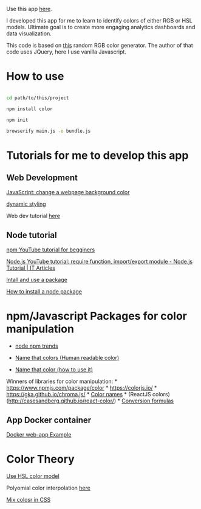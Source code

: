 Use this app [here](https://mathphysmx.github.io/color-models/).

I developed this app for me to learn to identify colors of either RGB or HSL models. Ultimate goal is to create more engaging analytics dashboards and data visualization.

This code is based on [this](https://codepen.io/polly_nomial/pen/sGKIv) random RGB color generator. The author of that code uses JQuery, here I use vanilla Javascript.

# How to use

``` bash

cd path/to/this/project

npm install color

npm init

browserify main.js -o bundle.js

```

# Tutorials for me to develop this app

## Web Development


[JavaScript: change a webpage background color](https://sebhastian.com/javascript-change-background-color/)

[dynamic styling](https://developer.mozilla.org/en-US/docs/Web/API/CSS_Object_Model/Using_dynamic_styling_information)

Web dev tutorial [here](https://dev.to/programliftoff/create-a-basic-webpage-with-css-and-javascript--104i)

## Node tutorial

[npm YouTube tutorial for begginers](https://www.youtube.com/watch?v=2V1UUhBJ62Y)

[Node.js YouTube tutorial: require function, import/export module - Node.js Tutorial | IT Articles](https://www.youtube.com/watch?v=dRvs6n9Rx6A)

[Intall and use a package](https://www.sitepoint.com/npm-guide/)

[How to install a node package](https://docs.npmjs.com/using-npm-packages-in-your-projects)

# npm/Javascript Packages for color manipulation

* [node npm trends](https://www.npmtrends.com/chroma-js-vs-color-vs-color-js-vs-tinycolor-vs-tinycolor2)

* [Name that colors (Human readable color)](https://chir.ag/projects/ntc/)

* [Name that color (how to use it)](https://ourcodeworld.com/articles/read/783/how-to-retrieve-the-human-name-of-a-color-by-its-hex-code-in-javascript)


Winners of libraries for color manipulation:
    * https://www.npmjs.com/package/color
    * https://colorjs.io/
    * https://gka.github.io/chroma.js/
    * [Color names](https://www.npmjs.com/package/color-name)
    * (ReactJS colors)(http://casesandberg.github.io/react-color/)
    * [Conversion formulas](https://webdesign.tutsplus.com/tutorials/how-to-manipulate-colors-in-javascript-using-chromajs--cms-29059)


## App Docker container

[Docker web-app Example](https://docs.docker.com/get-started/02_our_app/)

# Color Theory
[Use HSL color model](https://uxdesign.cc/a-coders-guide-to-colors-don-t-use-rgb-unless-you-re-an-expert-in-color-theory-use-this-instead-30277dd2160f)

Polyomial color interpolation [here](https://codepen.io/polly_nomial/pen/sGKIv)

[Mix colosr in CSS](https://css-tricks.com/mixing-colors-in-pure-css/)
